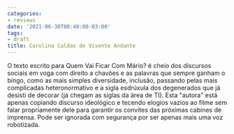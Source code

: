 ```yaml
---
categories:
- reviews
date: '2021-06-30T08:40:00-03:00'
tags:
- draft
title: Carolina Caldas de Vivente Andante
---
```


O texto escrito para Quem Vai Ficar Com Mário? é cheio dos discursos sociais em voga com direito a chavões e as palavras que sempre ganham o bingo, como as mais simples diversidade, inclusão, passando pelas mais complicadas heteronormativo e a sigla esdrúxula dos degenerados que já desisti de decorar (já chegam as siglas da área de TI). Esta "autora" está apenas copiando discurso ideológico e tecendo elogios vazios ao filme sem falar propriamente dele para garantir os convites das próximas cabines de imprensa. Pode ser ignorada com segurança por ser apenas mais uma voz robotizada.
